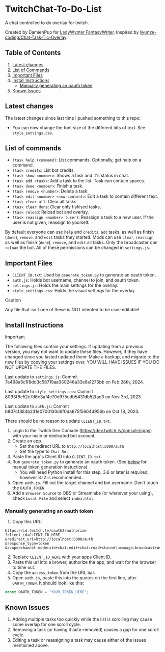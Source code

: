 # TwitchChat-To-Do-List

A chat controlled to do overlay for twitch.

Created by DamienPup for [LadyWynter FantasyWriter](https://www.twitch.tv/ladywynter_fantasywriter).
Inspired by [liyunze-coding/Chat-Task-Tic-Overlay](https://github.com/liyunze-coding/Chat-Task-Tic-Overlay).

## Table of Contents

1. [Latest changes](#latest-changes)
2. [List of Commands](#list-of-commands)
3. [Important Files](#important-files)
4. [Install Instructions](#install-instructions)
    - [Manually generating an oauth token](#manually-generating-an-oauth-token)
5. [Known Issues](#known-issues)

## Latest changes

The latest changes since last time I pushed something to this repo:
- You can now change the font size of the different bits of text. See `style_settings.css`.

## List of commands

- `!task help (command)`: List commands. Optionally, get help on a command.
- `!task credits`: List bot credits.
- `!task show <number>`: Shows a task and it's status in chat.
- `!task add <task>`: Add a task to the list. Task can contain spaces.
- `!task done <number>`: Finish a task.
- `!task remove <number>`: Delete a task
- `!task edit <number> <new-content>`: Edit a task to contain different text.
- `!task clear all`: Clear all tasks
- `!task clear done`: Clear only fishised tasks.
- `!task reload`: Reload bot and overlay.
- `!task reassign <number> (user)`: Reassign a task to a new user. If the user is not given, reassign to yourself.

By default everyone can use `help` and `credits`, `add` tasks, as well as finish (`done`), `remove`, and `edit` tasks they started. Mods can use `clear`, `reassign`, as well as finish (`done`), `remove`, and `edit` all tasks. Only the broadcaster can `reload` the bot. All of these permissions can be changed in `settings.js`.

## Important Files

- `CLIENT_ID.txt`: Used by `generate_token.py` to generate an oauth token.
- `auth.js`: Holds bot username, channel to join, and oauth token.
- `settings.js`: Holds the main settings for the overlay.
- `style_settings.css`: Holds the visual settings for the overlay.

> [!CAUTION]
> Any file that isn't one of these is NOT intented to be user-editable!

## Install Instructions

> [!IMPORTANT]
> The following files contain your settings. If updating from a previous version, you may not want to update these files.
> However, if they have changed since you lasted updated them: Make a backup, and migrate to the new files by copying your settings over. 
> YOU WILL HAVE ISSUES IF YOU DO NOT UPDATE THE FILES.
>
> Last update to `settings.js`: Commit 7a498a6c1f8dd3c58719aa030246a33e6a1275bb on Feb 28th, 2024.
>
> Last update to `style_settings.css`: Commit 8093f8e52c7d6c3af4e70d975cdb5431db52fac3 on Nov 3rd, 2023.
>
> Last update to `auth.js`: Commit b807cf384b231e0700130d6f0da875f5604d956b on Oct 18, 2023.
>
> There should be no reason to update `CLIENT_ID.txt`.

1. Login to the Twitch Dev Console (https://dev.twitch.tv/console/apps) with your main or dedicated bot account.
2. Create an app.
   - Set the redirect URL to `http://localhost:5000/auth`
   - Set the type to `Chat Bot`
3. Paste the app's Client ID into `CLIENT_ID.txt`.
4. Run `generate_token.py` to generate an oauth token. (See [below](#manually-generating-an-oauth-token) for manual token generation instuctions)
   <!-- TODO: Confirm minimum version requirement -->
   - You will need Python install for this step. 3.6 or later is required, however 3.12 is recommended.
5. Open `auth.js`. Fill out the target channel and bot username. Don't touch the `OAUTH_TOKEN`.
6. Add a `Browser Source` to OBS or Streamlabs (or whatever your using), check `Local File` and select `index.html`.

### Manually generating an oauth token

1. Copy this URL:
```
https://id.twitch.tv/oauth2/authorize
?client_id=CLIENT_ID_HERE
&redirect_uri=http://localhost:5000/auth
&response_type=token
&scope=channel:moderate+chat:edit+chat:read+channel:manage:broadcast+user:edit:broadcast+channel:read:redemptions+user:read:email
```
2. Replace `CLIENT_ID_HERE` with your apps Client ID.
3. Paste this url into a brower, authorize the app, and wait for the browser to time out.
4. Copy the `access_token` from the URL bar.
5. Open `auth.js`, paste this into the quotes on the first line, after `OAUTH_TOKEN`. It should look like this:
```js
const OAUTH_TOKEN = "YOUR_TOKEN_HERE";
```

## Known Issues

1. Adding multiple tasks too quickly while the list is scrolling may cause some overlap for one scroll cycle.
2. Removing a task (or having it auto-removed) causes a gap for one scroll cycle.
3. Editing a task or reassigning a task may cause either of the issues mentioned above.
